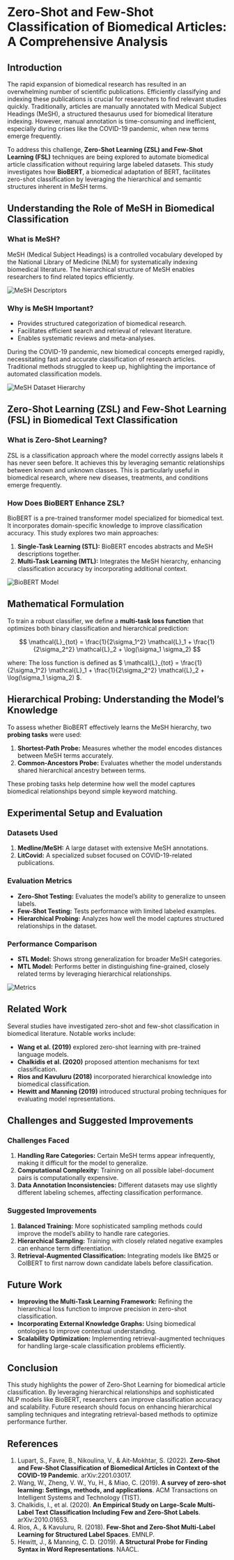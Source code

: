 <script type="text/javascript" async
  src="https://polyfill.io/v3/polyfill.min.js?features=es6">
</script>
<script type="text/javascript" async
  id="MathJax-script" src="https://cdn.jsdelivr.net/npm/mathjax@3/es5/tex-mml-chtml.js">
</script>




# Zero-Shot and Few-Shot Classification of Biomedical Articles: A Comprehensive Analysis

## Introduction
The rapid expansion of biomedical research has resulted in an overwhelming number of scientific publications. Efficiently classifying and indexing these publications is crucial for researchers to find relevant studies quickly. Traditionally, articles are manually annotated with Medical Subject Headings (MeSH), a structured thesaurus used for biomedical literature indexing. However, manual annotation is time-consuming and inefficient, especially during crises like the COVID-19 pandemic, when new terms emerge frequently.

To address this challenge, **Zero-Shot Learning (ZSL) and Few-Shot Learning (FSL)** techniques are being explored to automate biomedical article classification without requiring large labeled datasets. This study investigates how **BioBERT**, a biomedical adaptation of BERT, facilitates zero-shot classification by leveraging the hierarchical and semantic structures inherent in MeSH terms.

## Understanding the Role of MeSH in Biomedical Classification
### What is MeSH?
MeSH (Medical Subject Headings) is a controlled vocabulary developed by the National Library of Medicine (NLM) for systematically indexing biomedical literature. The hierarchical structure of MeSH enables researchers to find related topics efficiently.

![MeSH Descriptors](images/mesh_descriptors.png)

### Why is MeSH Important?
- Provides structured categorization of biomedical research.
- Facilitates efficient search and retrieval of relevant literature.
- Enables systematic reviews and meta-analyses.

During the COVID-19 pandemic, new biomedical concepts emerged rapidly, necessitating fast and accurate classification of research articles. Traditional methods struggled to keep up, highlighting the importance of automated classification models.

![MeSH Dataset Hierarchy](images/mesh_dataset_hierarchy.png)

## Zero-Shot Learning (ZSL) and Few-Shot Learning (FSL) in Biomedical Text Classification
### What is Zero-Shot Learning?
ZSL is a classification approach where the model correctly assigns labels it has never seen before. It achieves this by leveraging semantic relationships between known and unknown classes. This is particularly useful in biomedical research, where new diseases, treatments, and conditions emerge frequently.

### How Does BioBERT Enhance ZSL?
BioBERT is a pre-trained transformer model specialized for biomedical text. It incorporates domain-specific knowledge to improve classification accuracy. This study explores two main approaches:
1. **Single-Task Learning (STL):** BioBERT encodes abstracts and MeSH descriptions together.
2. **Multi-Task Learning (MTL):** Integrates the MeSH hierarchy, enhancing classification accuracy by incorporating additional context.

![BioBERT Model](images/bio_bert_model.png)

## Mathematical Formulation
To train a robust classifier, we define a **multi-task loss function** that optimizes both binary classification and hierarchical prediction:

$$ 
\mathcal{L}_{tot} = \frac{1}{2\sigma_1^2} \mathcal{L}_1 + \frac{1}{2\sigma_2^2} \mathcal{L}_2 + \log(\sigma_1 \sigma_2)
$$


where:
The loss function is defined as $ \mathcal{L}_{tot} = \frac{1}{2\sigma_1^2} \mathcal{L}_1 + \frac{1}{2\sigma_2^2} \mathcal{L}_2 + \log(\sigma_1 \sigma_2) $.

## Hierarchical Probing: Understanding the Model’s Knowledge
To assess whether BioBERT effectively learns the MeSH hierarchy, two **probing tasks** were used:
1. **Shortest-Path Probe:** Measures whether the model encodes distances between MeSH terms accurately.
2. **Common-Ancestors Probe:** Evaluates whether the model understands shared hierarchical ancestry between terms.

These probing tasks help determine how well the model captures biomedical relationships beyond simple keyword matching.

## Experimental Setup and Evaluation
### Datasets Used
1. **Medline/MeSH:** A large dataset with extensive MeSH annotations.
2. **LitCovid:** A specialized subset focused on COVID-19-related publications.

### Evaluation Metrics
- **Zero-Shot Testing:** Evaluates the model’s ability to generalize to unseen labels.
- **Few-Shot Testing:** Tests performance with limited labeled examples.
- **Hierarchical Probing:** Analyzes how well the model captures structured relationships in the dataset.

### Performance Comparison
- **STL Model:** Shows strong generalization for broader MeSH categories.
- **MTL Model:** Performs better in distinguishing fine-grained, closely related terms by leveraging hierarchical relationships.

![Metrics](images/metrics.png)

## Related Work
Several studies have investigated zero-shot and few-shot classification in biomedical literature. Notable works include:
- **Wang et al. (2019)** explored zero-shot learning with pre-trained language models.
- **Chalkidis et al. (2020)** proposed attention mechanisms for text classification.
- **Rios and Kavuluru (2018)** incorporated hierarchical knowledge into biomedical classification.
- **Hewitt and Manning (2019)** introduced structural probing techniques for evaluating model representations.

## Challenges and Suggested Improvements
### Challenges Faced
1. **Handling Rare Categories:** Certain MeSH terms appear infrequently, making it difficult for the model to generalize.
2. **Computational Complexity:** Training on all possible label-document pairs is computationally expensive.
3. **Data Annotation Inconsistencies:** Different datasets may use slightly different labeling schemes, affecting classification performance.

### Suggested Improvements
1. **Balanced Training:** More sophisticated sampling methods could improve the model’s ability to handle rare categories.
2. **Hierarchical Sampling:** Training with closely related negative examples can enhance term differentiation.
3. **Retrieval-Augmented Classification:** Integrating models like BM25 or ColBERT to first narrow down candidate labels before classification.

## Future Work
- **Improving the Multi-Task Learning Framework:** Refining the hierarchical loss function to improve precision in zero-shot classification.
- **Incorporating External Knowledge Graphs:** Using biomedical ontologies to improve contextual understanding.
- **Scalability Optimization:** Implementing retrieval-augmented techniques for handling large-scale classification problems efficiently.

## Conclusion
This study highlights the power of Zero-Shot Learning for biomedical article classification. By leveraging hierarchical relationships and sophisticated NLP models like BioBERT, researchers can improve classification accuracy and scalability. Future research should focus on enhancing hierarchical sampling techniques and integrating retrieval-based methods to optimize performance further.

## References
1. Lupart, S., Favre, B., Nikoulina, V., & Ait-Mokhtar, S. (2022). **Zero-Shot and Few-Shot Classification of Biomedical Articles in Context of the COVID-19 Pandemic**. arXiv:2201.03017.
2. Wang, W., Zheng, V. W., Yu, H., & Miao, C. (2019). **A survey of zero-shot learning: Settings, methods, and applications**. ACM Transactions on Intelligent Systems and Technology (TIST).
3. Chalkidis, I., et al. (2020). **An Empirical Study on Large-Scale Multi-Label Text Classification Including Few and Zero-Shot Labels**. arXiv:2010.01653.
4. Rios, A., & Kavuluru, R. (2018). **Few-Shot and Zero-Shot Multi-Label Learning for Structured Label Spaces**. EMNLP.
5. Hewitt, J., & Manning, C. D. (2019). **A Structural Probe for Finding Syntax in Word Representations**. NAACL.

